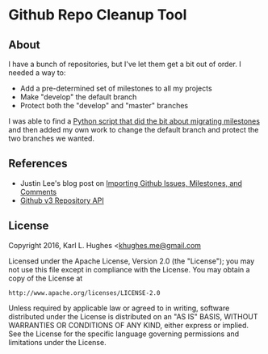 # Github Repo Cleanup Tool

## About
I have a bunch of repositories, but I've let them get a bit
out of order. I needed a way to:

- Add a pre-determined set of milestones to all my projects
- Make "develop" the default branch
- Protect both the "develop" and "master" branches

I was able to find a [Python script that did the bit about migrating milestones](http://justinlee.sg/2013/07/16/importing-github-milestones-labels-issues-comments-from-one-repository-to-another/)
and then added my own work to change the default branch and protect the two
branches we wanted.

## References
- Justin Lee's blog post on [Importing Github Issues, Milestones, and Comments](http://justinlee.sg/2013/07/16/importing-github-milestones-labels-issues-comments-from-one-repository-to-another/)
- [Github v3 Repository API](https://developer.github.com/v3/repos/#enabling-and-disabling-branch-protection)

## License
Copyright 2016, Karl L. Hughes <khughes.me@gmail.com

Licensed under the Apache License, Version 2.0 (the "License");
you may not use this file except in compliance with the License.
You may obtain a copy of the License at

    http://www.apache.org/licenses/LICENSE-2.0

Unless required by applicable law or agreed to in writing, software
distributed under the License is distributed on an "AS IS" BASIS,
WITHOUT WARRANTIES OR CONDITIONS OF ANY KIND, either express or implied.
See the License for the specific language governing permissions and
limitations under the License.

